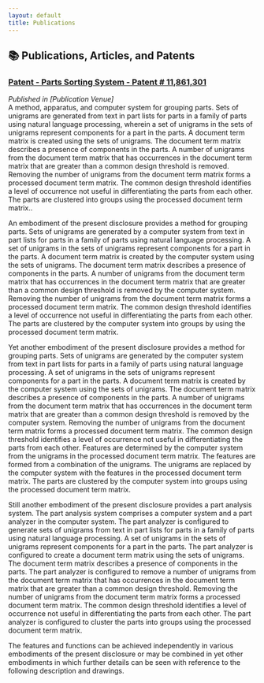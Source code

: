 ```yaml
---
layout: default
title: Publications
---
```


## 📚 Publications, Articles, and Patents 

### **[Patent - Parts Sorting System - Patent # 11,861,301]([link-to-publication1](https://patents.justia.com/patent/11861301))**
*Published in [Publication Venue]*  
A method, apparatus, and computer system for grouping parts. Sets of unigrams are generated from text in part lists for parts in a family of parts using natural language processing, wherein a set of unigrams in the sets of unigrams represent components for a part in the parts. A document term matrix is created using the sets of unigrams. The document term matrix describes a presence of components in the parts. A number of unigrams from the document term matrix that has occurrences in the document term matrix that are greater than a common design threshold is removed. Removing the number of unigrams from the document term matrix forms a processed document term matrix. The common design threshold identifies a level of occurrence not useful in differentiating the parts from each other. The parts are clustered into groups using the processed document term matrix..

An embodiment of the present disclosure provides a method for grouping parts. Sets of unigrams are generated by a computer system from text in part lists for parts in a family of parts using natural language processing. A set of unigrams in the sets of unigrams represent components for a part in the parts. A document term matrix is created by the computer system using the sets of unigrams. The document term matrix describes a presence of components in the parts. A number of unigrams from the document term matrix that has occurrences in the document term matrix that are greater than a common design threshold is removed by the computer system. Removing the number of unigrams from the document term matrix forms a processed document term matrix. The common design threshold identifies a level of occurrence not useful in differentiating the parts from each other. The parts are clustered by the computer system into groups by using the processed document term matrix.

Yet another embodiment of the present disclosure provides a method for grouping parts. Sets of unigrams are generated by the computer system from text in part lists for parts in a family of parts using natural language processing. A set of unigrams in the sets of unigrams represent components for a part in the parts. A document term matrix is created by the computer system using the sets of unigrams. The document term matrix describes a presence of components in the parts. A number of unigrams from the document term matrix that has occurrences in the document term matrix that are greater than a common design threshold is removed by the computer system. Removing the number of unigrams from the document term matrix forms a processed document term matrix. The common design threshold identifies a level of occurrence not useful in differentiating the parts from each other. Features are determined by the computer system from the unigrams in the processed document term matrix. The features are formed from a combination of the unigrams. The unigrams are replaced by the computer system with the features in the processed document term matrix. The parts are clustered by the computer system into groups using the processed document term matrix.

Still another embodiment of the present disclosure provides a part analysis system. The part analysis system comprises a computer system and a part analyzer in the computer system. The part analyzer is configured to generate sets of unigrams from text in part lists for parts in a family of parts using natural language processing. A set of unigrams in the sets of unigrams represent components for a part in the parts. The part analyzer is configured to create a document term matrix using the sets of unigrams. The document term matrix describes a presence of components in the parts. The part analyzer is configured to remove a number of unigrams from the document term matrix that has occurrences in the document term matrix that are greater than a common design threshold. Removing the number of unigrams from the document term matrix forms a processed document term matrix. The common design threshold identifies a level of occurrence not useful in differentiating the parts from each other. The part analyzer is configured to cluster the parts into groups using the processed document term matrix.

The features and functions can be achieved independently in various embodiments of the present disclosure or may be combined in yet other embodiments in which further details can be seen with reference to the following description and drawings.


